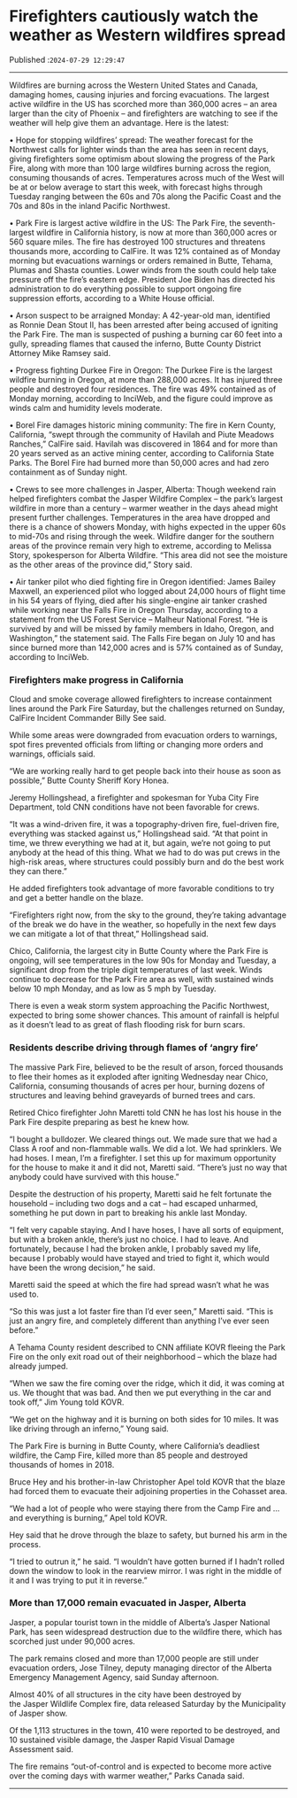 # Firefighters cautiously watch the weather as Western wildfires spread

Published :`2024-07-29 12:29:47`

---

Wildfires are burning across the Western United States and Canada, damaging homes, causing injuries and forcing evacuations. The largest active wildfire in the US has scorched more than 360,000 acres – an area larger than the city of Phoenix – and firefighters are watching to see if the weather will help give them an advantage. Here is the latest:

• Hope for stopping wildfires’ spread: The weather forecast for the Northwest calls for lighter winds than the area has seen in recent days, giving firefighters some optimism about slowing the progress of the Park Fire, along with more than 100 large wildfires burning across the region, consuming thousands of acres. Temperatures across much of the West will be at or below average to start this week, with forecast highs through Tuesday ranging between the 60s and 70s along the Pacific Coast and the 70s and 80s in the inland Pacific Northwest.

• Park Fire is largest active wildfire in the US: The Park Fire, the seventh-largest wildfire in California history, is now at more than 360,000 acres or 560 square miles. The fire has destroyed 100 structures and threatens thousands more, according to CalFire. It was 12% contained as of Monday morning but evacuations warnings or orders remained in Butte, Tehama, Plumas and Shasta counties. Lower winds from the south could help take pressure off the fire’s eastern edge. President Joe Biden has directed his administration to do everything possible to support ongoing fire suppression efforts, according to a White House official.

• Arson suspect to be arraigned Monday: A 42-year-old man, identified as Ronnie Dean Stout II, has been arrested after being accused of igniting the Park Fire. The man is suspected of pushing a burning car 60 feet into a gully, spreading flames that caused the inferno, Butte County District Attorney Mike Ramsey said.

• Progress fighting Durkee Fire in Oregon: The Durkee Fire is the largest wildfire burning in Oregon, at more than 288,000 acres. It has injured three people and destroyed four residences. The fire was 49% contained as of Monday morning, according to InciWeb, and the figure could improve as winds calm and humidity levels moderate.

• Borel Fire damages historic mining community: The fire in Kern County, California, “swept through the community of Havilah and Piute Meadows Ranches,” CalFire said. Havilah was discovered in 1864 and for more than 20 years served as an active mining center, according to California State Parks. The Borel Fire had burned more than 50,000 acres and had zero containment as of Sunday night.

• Crews to see more challenges in Jasper, Alberta: Though weekend rain helped firefighters combat the Jasper Wildfire Complex – the park’s largest wildfire in more than a century – warmer weather in the days ahead might present further challenges. Temperatures in the area have dropped and there is a chance of showers Monday, with highs expected in the upper 60s to mid-70s and rising through the week. Wildfire danger for the southern areas of the province remain very high to extreme, according to Melissa Story, spokesperson for Alberta Wildfire. “This area did not see the moisture as the other areas of the province did,” Story said.

• Air tanker pilot who died fighting fire in Oregon identified: James Bailey Maxwell, an experienced pilot who logged about 24,000 hours of flight time in his 54 years of flying, died after his single-engine air tanker crashed while working near the Falls Fire in Oregon Thursday, according to a statement from the US Forest Service – Malheur National Forest. “He is survived by and will be missed by family members in Idaho, Oregon, and Washington,” the statement said. The Falls Fire began on July 10 and has since burned more than 142,000 acres and is 57% contained as of Sunday, according to InciWeb.

### Firefighters make progress in California

Cloud and smoke coverage allowed firefighters to increase containment lines around the Park Fire Saturday, but the challenges returned on Sunday, CalFire Incident Commander Billy See said.

While some areas were downgraded from evacuation orders to warnings, spot fires prevented officials from lifting or changing more orders and warnings, officials said.

“We are working really hard to get people back into their house as soon as possible,” Butte County Sheriff Kory Honea.

Jeremy Hollingshead, a firefighter and spokesman for Yuba City Fire Department, told CNN conditions have not been favorable for crews.

“It was a wind-driven fire, it was a topography-driven fire, fuel-driven fire, everything was stacked against us,” Hollingshead said. “At that point in time, we threw everything we had at it, but again, we’re not going to put anybody at the head of this thing. What we had to do was put crews in the high-risk areas, where structures could possibly burn and do the best work they can there.”

He added firefighters took advantage of more favorable conditions to try and get a better handle on the blaze.

“Firefighters right now, from the sky to the ground, they’re taking advantage of the break we do have in the weather, so hopefully in the next few days we can mitigate a lot of that threat,” Hollingshead said.

Chico, California, the largest city in Butte County where the Park Fire is ongoing, will see temperatures in the low 90s for Monday and Tuesday, a significant drop from the triple digit temperatures of last week. Winds continue to decrease for the Park Fire area as well, with sustained winds below 10 mph Monday, and as low as 5 mph by Tuesday.

There is even a weak storm system approaching the Pacific Northwest, expected to bring some shower chances. This amount of rainfall is helpful as it doesn’t lead to as great of flash flooding risk for burn scars.

### Residents describe driving through flames of ‘angry fire’

The massive Park Fire, believed to be the result of arson, forced thousands to flee their homes as it exploded after igniting Wednesday near Chico, California, consuming thousands of acres per hour, burning dozens of structures and leaving behind graveyards of burned trees and cars.

Retired Chico firefighter John Maretti told CNN he has lost his house in the Park Fire despite preparing as best he knew how.

“I bought a bulldozer. We cleared things out. We made sure that we had a Class A roof and non-flammable walls. We did a lot. We had sprinklers. We had hoses. I mean, I’m a firefighter. I set this up for maximum opportunity for the house to make it and it did not, Maretti said. “There’s just no way that anybody could have survived with this house.”

Despite the destruction of his property, Maretti said he felt fortunate the household – including two dogs and a cat – had escaped unharmed, something he put down in part to breaking his ankle last Monday.

“I felt very capable staying. And I have hoses, I have all sorts of equipment, but with a broken ankle, there’s just no choice. I had to leave. And fortunately, because I had the broken ankle, I probably saved my life, because I probably would have stayed and tried to fight it, which would have been the wrong decision,” he said.

Maretti said the speed at which the fire had spread wasn’t what he was used to.

“So this was just a lot faster fire than I’d ever seen,” Maretti said. “This is just an angry fire, and completely different than anything I’ve ever seen before.”

A Tehama County resident described to CNN affiliate KOVR fleeing the Park Fire on the only exit road out of their neighborhood – which the blaze had already jumped.

“When we saw the fire coming over the ridge, which it did, it was coming at us. We thought that was bad. And then we put everything in the car and took off,” Jim Young told KOVR.

“We get on the highway and it is burning on both sides for 10 miles. It was like driving through an inferno,” Young said.

The Park Fire is burning in Butte County, where California’s deadliest wildfire, the Camp Fire, killed more than 85 people and destroyed thousands of homes in 2018.

Bruce Hey and his brother-in-law Christopher Apel told KOVR that the blaze had forced them to evacuate their adjoining properties in the Cohasset area.

“We had a lot of people who were staying there from the Camp Fire and … and everything is burning,” Apel told KOVR.

Hey said that he drove through the blaze to safety, but burned his arm in the process.

“I tried to outrun it,” he said. “I wouldn’t have gotten burned if I hadn’t rolled down the window to look in the rearview mirror. I was right in the middle of it and I was trying to put it in reverse.”

### More than 17,000 remain evacuated in Jasper, Alberta

Jasper, a popular tourist town in the middle of Alberta’s Jasper National Park, has seen widespread destruction due to the wildfire there, which has scorched just under 90,000 acres.

The park remains closed and more than 17,000 people are still under evacuation orders, Jose Tilney, deputy managing director of the Alberta Emergency Management Agency, said Sunday afternoon.

Almost 40% of all structures in the city have been destroyed by the Jasper Wildlife Complex fire, data released Saturday by the Municipality of Jasper show.

Of the 1,113 structures in the town, 410 were reported to be destroyed, and 10 sustained visible damage, the Jasper Rapid Visual Damage Assessment said.

The fire remains “out-of-control and is expected to become more active over the coming days with warmer weather,” Parks Canada said.

---

